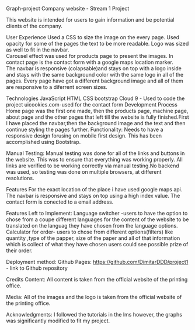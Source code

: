 Graph-project
Company website - Stream 1 Project

This website is intended for users  to gain information and be potential clients of the company.  

User Experience
Used a CSS to size  the image on the every page. Used opacity for some of the pages the text to be more readable. 
Logo was sized as well to fit in  the navbar.  
Carousel effect was used for products page to present the images. 
In contact page is the contact form with a google maps location marker.  
The navbar is responsive (colapsable)and stays on top with a logo inside and stays with the same background color with the same logo in all of the pages.
Every page have got a different background image and all of them are responsive to a diferrent screen sizes.  

Technologies
JavaScript
HTML
CSS
bootstrap 
Cloud 9 - Used to code the project 
uicookies.com-used for the contact form
Development Process
Home page was the first one made, then the products page, machine page, about page and the other pages that left till the website is fully finished.First I have placed the navbar,then the background image and the text and then continue styling the pages further.
Functionality:
Needs to have a responsive design forusing on mobile first design. This has been accomplished using Bootstrap.

Manual Testing:
Manual testing was done for all of the links and buttons in the website. This was to ensure that everything was working properly. All links are verified to be working correctly via manual testing.No backend was used, so testing was done on multiple browsers, at different resolutions.

Features 
For the exact location of the place i have used  google maps api.
The navbar is responsive and stays on top using a high index value. 
The contact form is conected to a email address.

Features Left to Implement: 
Language switcher -users to have the option to chose from a coupe different languages for the content of the website to be translated on the languag they have chosen from the language options. 
Calculator for order- users to chose from different options(filters) like quantity ,type of the papper, size of the paper and all of that information which is collect of what they have chosen users could see possible prize of their order.

Deployment method: Github Pages:
https://github.com/DimitarDDD/project1 - link to Github repository

Credits
Content:
All content is taken from the official website of the printing office.

Media:
All of the images and the logo is taken from the official website of the printing office. 

Acknowledgments:
I followed the tutorials in the lms however, the graphs was significantly modified to fit my project.